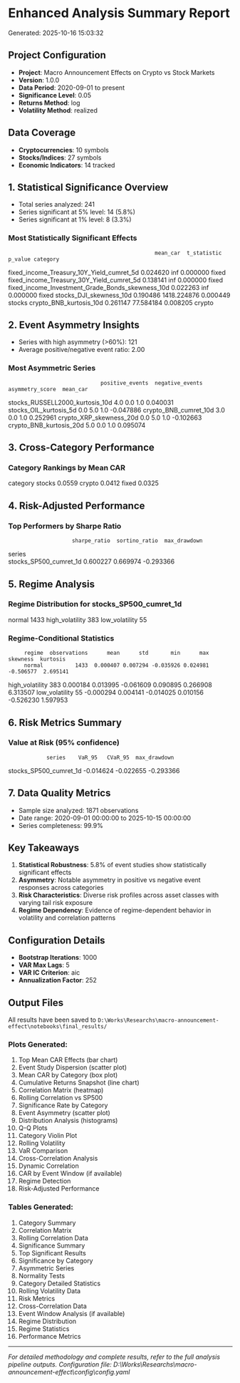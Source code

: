 
# Enhanced Analysis Summary Report
Generated: 2025-10-16 15:03:32

## Project Configuration
- **Project**: Macro Announcement Effects on Crypto vs Stock Markets
- **Version**: 1.0.0
- **Data Period**: 2020-09-01 to present
- **Significance Level**: 0.05
- **Returns Method**: log
- **Volatility Method**: realized

## Data Coverage
- **Cryptocurrencies**: 10 symbols
- **Stocks/Indices**: 27 symbols
- **Economic Indicators**: 14 tracked

## 1. Statistical Significance Overview
- Total series analyzed: 241
- Series significant at 5% level: 14 (5.8%)
- Series significant at 1% level: 8 (3.3%)

### Most Statistically Significant Effects
                                                  mean_car  t_statistic   p_value category
fixed_income_Treasury_10Y_Yield_cumret_5d         0.024620          inf  0.000000    fixed
fixed_income_Treasury_30Y_Yield_cumret_5d         0.138141          inf  0.000000    fixed
fixed_income_Investment_Grade_Bonds_skewness_10d  0.022263          inf  0.000000    fixed
stocks_DJI_skewness_10d                           0.190486  1418.224876  0.000449   stocks
crypto_BNB_kurtosis_10d                           0.261147    77.584184  0.008205   crypto

## 2. Event Asymmetry Insights
- Series with high asymmetry (>60%): 121
- Average positive/negative event ratio: 2.00

### Most Asymmetric Series
                                 positive_events  negative_events  asymmetry_score  mean_car
stocks_RUSSELL2000_kurtosis_10d              4.0              0.0              1.0  0.040031
stocks_OIL_kurtosis_5d                       0.0              5.0              1.0 -0.047886
crypto_BNB_cumret_10d                        3.0              0.0              1.0  0.252961
crypto_XRP_skewness_20d                      0.0              5.0              1.0 -0.102663
crypto_BNB_kurtosis_20d                      5.0              0.0              1.0  0.095074

## 3. Cross-Category Performance
### Category Rankings by Mean CAR
category
stocks    0.0559
crypto    0.0412
fixed     0.0325

## 4. Risk-Adjusted Performance
### Top Performers by Sharpe Ratio
                        sharpe_ratio  sortino_ratio  max_drawdown
series                                                           
stocks_SP500_cumret_1d      0.600227       0.669974     -0.293366

## 5. Regime Analysis
### Regime Distribution for stocks_SP500_cumret_1d
normal             1433
high_volatility     383
low_volatility       55

### Regime-Conditional Statistics
         regime  observations      mean      std       min      max  skewness  kurtosis
         normal          1433  0.000407 0.007294 -0.035926 0.024981 -0.506577  2.695141
high_volatility           383  0.000184 0.013995 -0.061609 0.090895  0.266908  6.313507
 low_volatility            55 -0.000294 0.004141 -0.014025 0.010156 -0.526230  1.597953

## 6. Risk Metrics Summary
### Value at Risk (95% confidence)
                series    VaR_95   CVaR_95  max_drawdown
stocks_SP500_cumret_1d -0.014624 -0.022655     -0.293366

## 7. Data Quality Metrics
- Sample size analyzed: 1871 observations
- Date range: 2020-09-01 00:00:00 to 2025-10-15 00:00:00
- Series completeness: 99.9%

## Key Takeaways
1. **Statistical Robustness**: 5.8% of event studies show statistically significant effects
2. **Asymmetry**: Notable asymmetry in positive vs negative event responses across categories
3. **Risk Characteristics**: Diverse risk profiles across asset classes with varying tail risk exposure
4. **Regime Dependency**: Evidence of regime-dependent behavior in volatility and correlation patterns

## Configuration Details
- **Bootstrap Iterations**: 1000
- **VAR Max Lags**: 5
- **VAR IC Criterion**: aic
- **Annualization Factor**: 252

## Output Files
All results have been saved to `D:\Works\Researchs\macro-announcement-effect\notebooks\final_results/`

### Plots Generated:
1. Top Mean CAR Effects (bar chart)
2. Event Study Dispersion (scatter plot)
3. Mean CAR by Category (box plot)
4. Cumulative Returns Snapshot (line chart)
5. Correlation Matrix (heatmap)
6. Rolling Correlation vs SP500
7. Significance Rate by Category
8. Event Asymmetry (scatter plot)
9. Distribution Analysis (histograms)
10. Q-Q Plots
11. Category Violin Plot
12. Rolling Volatility
13. VaR Comparison
14. Cross-Correlation Analysis
15. Dynamic Correlation
16. CAR by Event Window (if available)
17. Regime Detection
18. Risk-Adjusted Performance

### Tables Generated:
1. Category Summary
2. Correlation Matrix
3. Rolling Correlation Data
4. Significance Summary
5. Top Significant Results
6. Significance by Category
7. Asymmetric Series
8. Normality Tests
9. Category Detailed Statistics
10. Rolling Volatility Data
11. Risk Metrics
12. Cross-Correlation Data
13. Event Window Analysis (if available)
14. Regime Distribution
15. Regime Statistics
16. Performance Metrics

---
*For detailed methodology and complete results, refer to the full analysis pipeline outputs.*
*Configuration file: D:\Works\Researchs\macro-announcement-effect\config\config.yaml*
